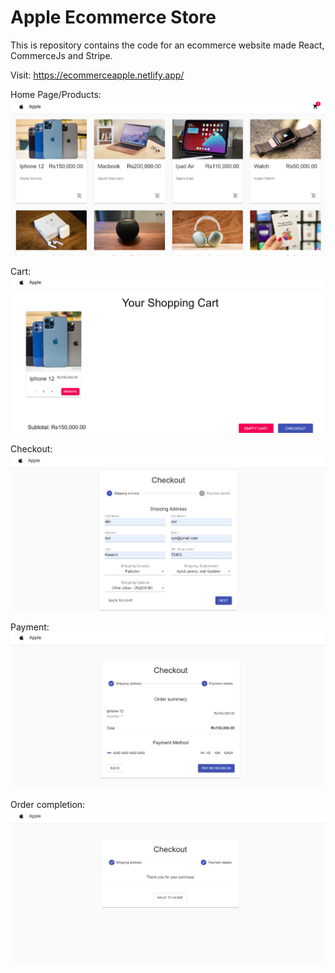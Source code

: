 # Apple Ecommerce Store
This is repository contains the code for an ecommerce website made React, CommerceJs and Stripe.


Visit: https://ecommerceapple.netlify.app/


Home Page/Products:
![Home](/design/home.png)

Cart:
![cart](/design/cart.png)

Checkout:
![checkout](/design/checkout.png)

Payment:
![payment](/design/payment.png)

Order completion:
![complete](/design/complete.png)
